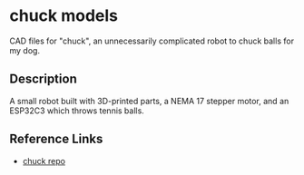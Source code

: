 # chuck models

CAD files for "chuck", an unnecessarily complicated robot to chuck balls for my dog.

## Description
A small robot built with 3D-printed parts, a NEMA 17 stepper motor, and an ESP32C3 which throws tennis balls.

## Reference Links
 - [chuck repo](https://github.com/scottdalgliesh/chuck)
